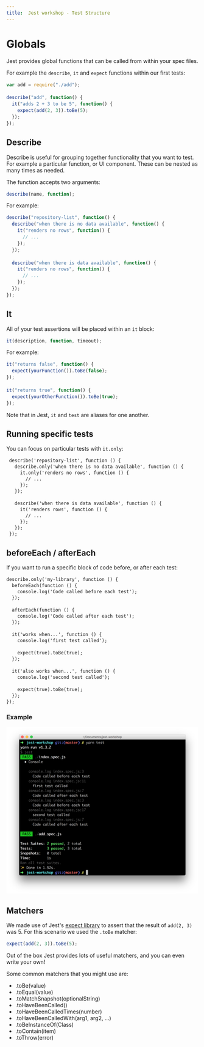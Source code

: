 ```yaml
---
title:  Jest workshop - Test Structure
---
```


# Globals

Jest provides global functions that can be called from within your spec files.

For example the `describe`, `it` and `expect` functions within our first tests:

```javascript
var add = require("./add");

describe("add", function() {
  it("adds 2 + 3 to be 5", function() {
    expect(add(2, 3)).toBe(5);
  });
});
```

## Describe

Describe is useful for grouping together functionality that you want to test. For example a
particular function, or UI component. These can be nested as many times as needed.

The function accepts two arguments:

```javascript
describe(name, function);
```

For example:

```javascript
describe("repository-list", function() {
  describe("when there is no data available", function() {
    it("renders no rows", function() {
      // ...
    });
  });

  describe("when there is data available", function() {
    it("renders no rows", function() {
      // ...
    });
  });
});
```

## It

All of your test assertions will be placed within an `it` block:

```javascript
it(description, function, timeout);
```

For example:

```javascript
it("returns false", function() {
  expect(yourFunction()).toBe(false);
});

it("returns true", function() {
  expect(yourOtherFunction()).toBe(true);
});
```

Note that in Jest, `it` and `test` are aliases for one another.

## Running specific tests

You can focus on particular tests with `it.only`:

```javascript{3}
 describe('repository-list', function () {
   describe.only('when there is no data available', function () {
     it.only('renders no rows', function () {
       // ...
     });
   });

   describe('when there is data available', function () {
     it('renders rows', function () {
       // ...
     });
   });
 });
```

## beforeEach / afterEach

If you want to run a specific block of code before, or after each test:

```javascript{2-8}
describe.only('my-library', function () {
  beforeEach(function () {
    console.log('Code called before each test');
  });

  afterEach(function () {
    console.log('Code called after each test');
  });

  it('works when...', function () {
    console.log('first test called');

    expect(true).toBe(true);
  });

  it('also works when...', function () {
    console.log('second test called');

    expect(true).toBe(true);
  });
});
```

### Example

![](./before-each.png "Picture shows a beforeEach console.log running before the test body log, followed by a subsequent afterEach log")

## Matchers

We made use of Jest's [expect library](https://facebook.github.io/jest/docs/en/expect.html) to
assert that the result of `add(2, 3)` was 5. For this scenario we used the `.toBe` matcher:

```javascript
expect(add(2, 3)).toBe(5);
```

Out of the box Jest provides lots of useful matchers, and you can even write your own!

Some common matchers that you might use are:

* .toBe(value)
* .toEqual(value)
* .toMatchSnapshot(optionalString)
* .toHaveBeenCalled()
* .toHaveBeenCalledTimes(number)
* .toHaveBeenCalledWith(arg1, arg2, ...)
* .toBeInstanceOf(Class)
* .toContain(item)
* .toThrow(error)
